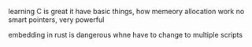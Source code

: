 learning C is great
it have basic things, how memeory allocation work no smart pointers, very powerful


embedding in rust is dangerous whne have to change to multiple scripts

